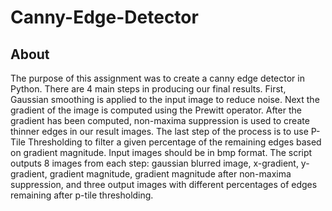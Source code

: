 # Canny-Edge-Detector

<h2>About</h2>
The purpose of this assignment was to create a canny edge detector in Python. There are 4 main steps in producing our final results. First,
Gaussian smoothing is applied to the input image to reduce noise. Next the gradient of the image is computed using the Prewitt operator.
After the gradient has been computed, non-maxima suppression is used to create thinner edges in our result images. The last step of the 
process is to use P-Tile Thresholding to filter a given percentage of the remaining edges based on gradient magnitude. Input images should
be in bmp format. The script outputs 8 images from each step: gaussian blurred image, x-gradient, y-gradient, gradient 
magnitude, gradient magnitude after non-maxima suppression, and three output images with different percentages of edges remaining after
p-tile thresholding. 
